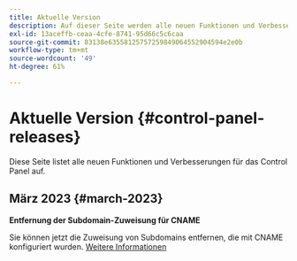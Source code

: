 ```yaml
---
title: Aktuelle Version
description: Auf dieser Seite werden alle neuen Funktionen und Verbesserungen für das Control Panel aufgelistet.
exl-id: 13aceffb-ceaa-4cfe-8741-95d66c5c6caa
source-git-commit: 83138e63558125757259849064552904594e2e0b
workflow-type: tm+mt
source-wordcount: '49'
ht-degree: 61%

---
```


# Aktuelle Version {#control-panel-releases}

Diese Seite listet alle neuen Funktionen und Verbesserungen für das Control Panel auf.

## März 2023 {#march-2023}

**Entfernung der Subdomain-Zuweisung für CNAME**

Sie können jetzt die Zuweisung von Subdomains entfernen, die mit CNAME konfiguriert wurden. [Weitere Informationen](../subdomains-certificates/using/remove-delegated-subdomains.md)